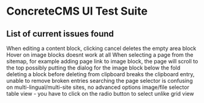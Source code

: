 # ConcreteCMS UI Test Suite

## List of current issues found

When editing a content block, clicking cancel deletes the empty area block
Hover on image blocks doesnt work at all
When selecting a page from the sitemap, for example adding page link to image block, the page will scroll to the top possibly putting the dialog for the image block below the fold
deleting a block before deleting from clipboard breaks the clipboard entry, unable to remove broken entries
searching the page selector is confusing on multi-lingual/multi-site sites, no advanced options
image/file selector table view - you have to click on the radio button to select unlike grid view
